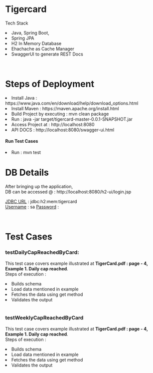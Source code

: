 # Tigercard

Tech Stack <br>
    <li> Java, Spring Boot, 
    <li>Spring JPA
    <li>H2 In Memory Database
    <li> Ehachache as Cache Manager
    <li> SwaggerUI to generate REST Docs


<br>

<h1>Steps of Deployment</h1>
<li> Install Java : https://www.java.com/en/download/help/download_options.html
<li> Install Maven : https://maven.apache.org/install.html
<li>Build Project by executing : mvn clean package</li>
<li>Run : java -jar target/tigercard-master-0.0.1-SNAPSHOT.jar</li>
<li>Access Project at : http://localhost:8080</li>
<li>API DOCS : http://localhost:8080/swagger-ui.html</li>

<h4>Run Test Cases</h4>
<li>Run : mvn test</li>


<h1>DB Details</h1>
After bringing up the application, <br>DB can be accessed @ : 
http://localhost:8080/h2-ui/login.jsp

<u>JDBC URL</u> : jdbc:h2:mem:tigercard
<br>
<u>Username</u> : sa
<u>Password</u> : 

<br>

<h1>Test Cases</h1>
<h3>testDailyCapReachedByCard:</h3>
    <p>This test case covers example illustrated at <b>TigerCard.pdf : page - 4, Example 1. Daily cap reached</b>.

<br>
Steps of execution :
<li> Builds schema</li>
<li>Load data mentioned in example</li>
<li>Fetches the data using get method</li>
<li>Validates the output</li>

<br>

<h3>testWeeklyCapReachedByCard</h3>
<p>This test case covers example illustrated at <b>TigerCard.pdf : page - 4, Example 1. Daily cap reached</b>.
<br>
Steps of execution :
<li> Builds schema</li>
<li>Load data mentioned in example</li>
<li>Fetches the data using get method</li>
<li>Validates the output</li>
